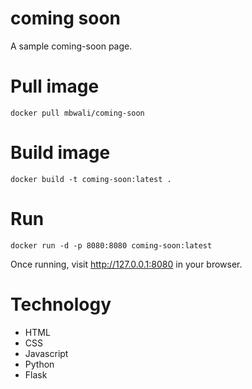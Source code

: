 # coming soon
A sample coming-soon page.

# Pull image
```docker pull mbwali/coming-soon```

# Build image 
```docker build -t coming-soon:latest .```

# Run
```docker run -d -p 8080:8080 coming-soon:latest```

Once running, visit http://127.0.0.1:8080 in your browser.

# Technology
- HTML
- CSS
- Javascript
- Python
- Flask

